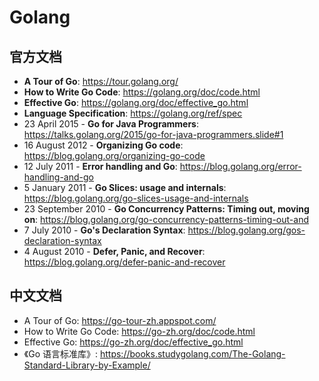 # Golang

## 官方文档

- **A Tour of Go**: https://tour.golang.org/
- **How to Write Go Code**: https://golang.org/doc/code.html
- **Effective Go**: https://golang.org/doc/effective_go.html
- **Language Specification**: https://golang.org/ref/spec
- 23 April 2015 - **Go for Java Programmers**: https://talks.golang.org/2015/go-for-java-programmers.slide#1
- 16 August 2012 - **Organizing Go code**: https://blog.golang.org/organizing-go-code
- 12 July 2011 - **Error handling and Go**: https://blog.golang.org/error-handling-and-go
- 5 January 2011 - **Go Slices: usage and internals**: https://blog.golang.org/go-slices-usage-and-internals
- 23 September 2010 - **Go Concurrency Patterns: Timing out, moving on**: https://blog.golang.org/go-concurrency-patterns-timing-out-and
- 7 July 2010 - **Go's Declaration Syntax**: https://blog.golang.org/gos-declaration-syntax
- 4 August 2010 - **Defer, Panic, and Recover**: https://blog.golang.org/defer-panic-and-recover

## 中文文档

- A Tour of Go: https://go-tour-zh.appspot.com/
- How to Write Go Code: https://go-zh.org/doc/code.html
- Effective Go: https://go-zh.org/doc/effective_go.html
- 《Go 语言标准库》: https://books.studygolang.com/The-Golang-Standard-Library-by-Example/
